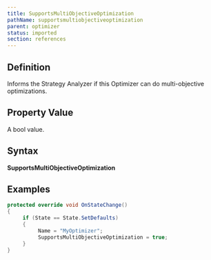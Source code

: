 ```yaml
---
title: SupportsMultiObjectiveOptimization
pathName: supportsmultiobjectiveoptimization
parent: optimizer
status: imported
section: references
---
```


## Definition

Informs the Strategy Analyzer if this Optimizer can do multi-objective optimizations.

## Property Value

A bool value.

## Syntax

**SupportsMultiObjectiveOptimization**

## Examples

```csharp
protected override void OnStateChange()
{
     if (State == State.SetDefaults)
     {
          Name = "MyOptimizer";
          SupportsMultiObjectiveOptimization = true;
     }
}
```
